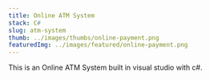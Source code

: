 ```yaml
---
title: Online ATM System
stack: C#
slug: atm-system
thumb: ../images/thumbs/online-payment.png
featuredImg: ../images/featured/online-payment.png
---
```


This is an Online ATM System built in visual studio with c#.